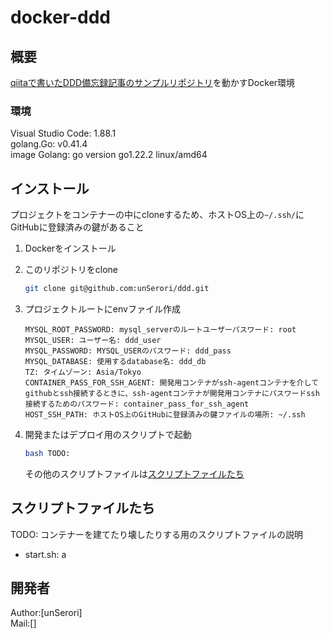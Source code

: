 # docker-ddd

## 概要

[qiitaで書いたDDD備忘録記事のサンプルリポジトリ](https://github.com/unSerori/ddd)を動かすDocker環境

### 環境

Visual Studio Code: 1.88.1  
golang.Go: v0.41.4  
image Golang: go version go1.22.2 linux/amd64  

## インストール

プロジェクトをコンテナーの中にcloneするため、ホストOS上の`~/.ssh/`にGitHubに登録済みの鍵があること

1. Dockerをインストール
2. このリポジトリをclone

    ```bash
    git clone git@github.com:unSerori/ddd.git
    ```

3. プロジェクトルートにenvファイル作成

    ```env:.env
    MYSQL_ROOT_PASSWORD: mysql_serverのルートユーザーパスワード: root
    MYSQL_USER: ユーザー名: ddd_user
    MYSQL_PASSWORD: MYSQL_USERのパスワード: ddd_pass
    MYSQL_DATABASE: 使用するdatabase名: ddd_db
    TZ: タイムゾーン: Asia/Tokyo
    CONTAINER_PASS_FOR_SSH_AGENT: 開発用コンテナがssh-agentコンテナを介してgithubとssh接続するときに、ssh-agentコンテナが開発用コンテナにパスワードssh接続するためのパスワード: container_pass_for_ssh_agent
    HOST_SSH_PATH: ホストOS上のGitHubに登録済みの鍵ファイルの場所: ~/.ssh
    ```

4. 開発またはデプロイ用のスクリプトで起動

    ```bash
    bash TODO:
    ```

    その他のスクリプトファイルは[スクリプトファイルたち](#スクリプトファイルたち)

## スクリプトファイルたち

TODO: コンテナーを建てたり壊したりする用のスクリプトファイルの説明

- start.sh: a

## 開発者

Author:[unSerori]  
Mail:[]
